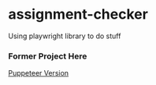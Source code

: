 # assignment-checker
Using playwright library to do stuff

### Former Project Here
[Puppeteer Version](https://github.com/acridsoul/Selenium-Projects/tree/main/1.assignment-checker-mku)
